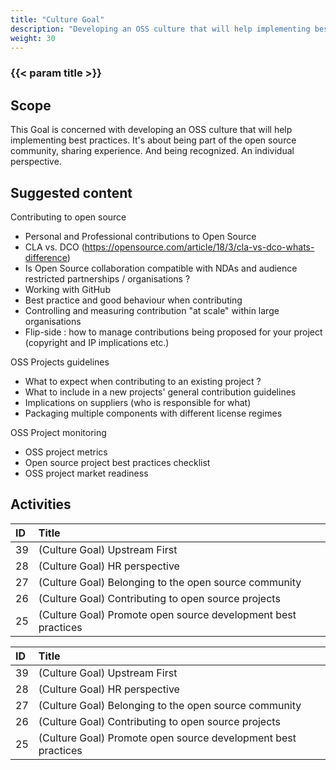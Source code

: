 ```yaml
---
title: "Culture Goal"
description: "Developing an OSS culture that will help implementing best practices."
weight: 30
---
```


### {{< param title >}}

## Scope

This Goal is concerned with developing an OSS culture that will help implementing best practices. It's about being part of the open source community, sharing experience. And being recognized. An individual perspective.

## Suggested content

Contributing to open source

* Personal and Professional contributions to Open Source
* CLA vs. DCO (https://opensource.com/article/18/3/cla-vs-dco-whats-difference)
* Is Open Source collaboration compatible with NDAs and audience restricted partnerships / organisations ?
* Working with GitHub
* Best practice and good behaviour when contributing
* Controlling and measuring contribution "at scale" within large organisations
* Flip-side : how to manage contributions being proposed for your project (copyright and IP implications etc.)

OSS Projects guidelines

* What to expect when contributing to an existing project ?
* What to include in a new projects' general contribution guidelines
* Implications on suppliers (who is responsible for what)
* Packaging multiple components with different license regimes

OSS Project monitoring

* OSS project metrics
* Open source project best practices checklist
* OSS project market readiness

## Activities




| ID | Title |
|:--|:--|
|39|(Culture Goal) Upstream First|
|28|(Culture Goal) HR perspective|
|27|(Culture Goal) Belonging to the open source community|
|26|(Culture Goal) Contributing to open source projects|
|25|(Culture Goal) Promote open source development best practices|


| ID | Title |
|:--|:--|
|39|(Culture Goal) Upstream First|
|28|(Culture Goal) HR perspective|
|27|(Culture Goal) Belonging to the open source community|
|26|(Culture Goal) Contributing to open source projects|
|25|(Culture Goal) Promote open source development best practices|
